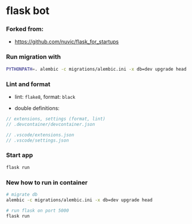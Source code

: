 # flask bot

### Forked from:

- https://github.com/nuvic/flask_for_startups

### Run migration with

```bash
PYTHONPATH=. alembic -c migrations/alembic.ini -x db=dev upgrade head
```

### Lint and format

- lint: `flake8`, format: `black`

- double definitions:

```ts
// extensions, settings (format, lint)
// .devcontainer/devcontainer.json

// .vscode/extensions.json
// .vscode/settings.json
```

### Start app

```bash
flask run
```

### New how to run in container

```bash
# migrate db
alembic -c migrations/alembic.ini -x db=dev upgrade head

# run flask on port 5000
flask run


```